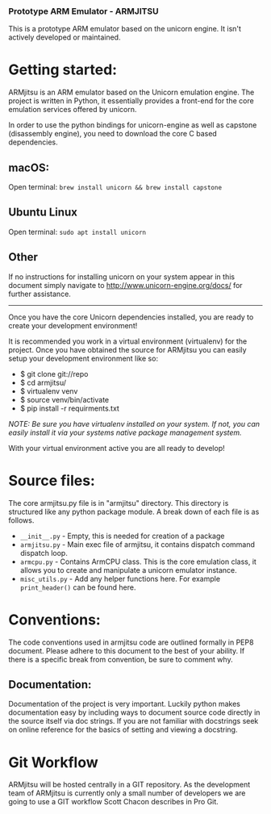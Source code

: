 ### Prototype ARM Emulator - ARMJITSU


This is a prototype ARM emulator based on the unicorn engine. It isn't actively developed or maintained.

# Getting started:

ARMjitsu is an ARM emulator based on the Unicorn emulation engine. The project is written in Python, it essentially provides a front-end for the core emulation
services offered by unicorn.

In order to use the python bindings for unicorn-engine as well as capstone (disassembly engine), you need to download the core C based dependencies.

## macOS:
Open terminal:
`brew install unicorn && brew install capstone`

## Ubuntu Linux
Open terminal:
`sudo apt install unicorn`

## Other

If no instructions for installing unicorn on your system appear in this document simply navigate to http://www.unicorn-engine.org/docs/ for further
assistance.

------------

Once you have the core Unicorn dependencies installed, you are ready to create your development environment!

It is recommended you work in a virtual environment (virtualenv) for the project.
Once you have obtained the source for ARMjitsu you can easily setup your development environment like so:


- $ git clone git://repo
- $ cd armjitsu/
- $ virtualenv venv
- $ source venv/bin/activate
- $ pip install -r requirments.txt

*NOTE: Be sure you have virtualenv installed on your system. If not, you can easily install it via your systems native package management system.*

With your virtual environment active you are all ready to develop!


# Source files:
The core armjitsu.py file is in "armjitsu" directory. This directory is structured like any python package module.
A break down of each file is as follows.

- `__init__.py` - Empty, this is needed for creation of a package
- `armjitsu.py` - Main exec file of armjitsu, it contains dispatch command dispatch loop. 
- `armcpu.py`   - Contains ArmCPU class. This is the core emulation class, it allows you to create and manipulate a unicorn emulator instance.
- `misc_utils.py` - Add any helper functions here. For example `print_header()` can be found here.


# Conventions:

The code conventions used in armjitsu code are outlined formally in PEP8 document. Please adhere to this document to the best of your ability.
If there is a specific break from convention, be sure to comment why.


## Documentation:

Documentation of the project is very important. Luckily python makes documentation easy by including ways to document source code directly in the source itself via doc strings. 
If you are not familiar with docstrings seek on online reference for the basics of setting and viewing a docstring.


# Git Workflow

ARMjitsu will be hosted centrally in a GIT repository. As the development team of ARMjitsu is currently only a small number of developers we are going to use a GIT workflow Scott Chacon describes in Pro Git.

